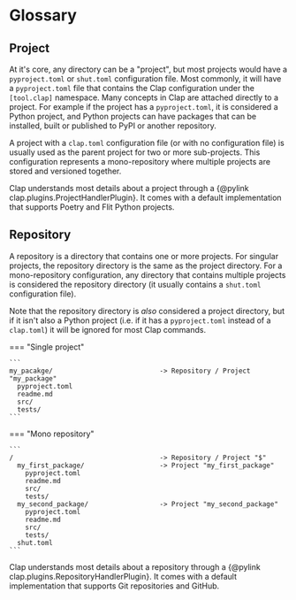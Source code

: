 # Glossary

## Project

At it's core, any directory can be a "project", but most projects would have a `pyproject.toml` or `shut.toml`
configuration file. Most commonly, it will have a `pyproject.toml` file that contains the Clap configuration
under the `[tool.clap]` namespace. Many concepts in Clap are attached directly to a project. For example if
the project has a `pyproject.toml`, it is considered a Python project, and Python projects can have packages
that can be installed, built or published to PyPI or another repository.

A project with a `clap.toml` configuration file (or with no configuration file) is usually used as the parent
project for two or more sub-projects. This configuration represents a mono-repository where multiple projects
are stored and versioned together.

Clap understands most details about a project through a {@pylink clap.plugins.ProjectHandlerPlugin}. It comes
with a default implementation that supports Poetry and Flit Python projects.

## Repository

A repository is a directory that contains one or more projects. For singular projects, the repository directory
is the same as the project directory. For a mono-repository configuration, any directory that contains multiple
projects is considered the repository directory (it usually contains a `shut.toml` configuration file).

Note that the repository directory is _also_ considered a project directory, but if it isn't also a Python
project (i.e. if it has a `pyproject.toml` instead of a `clap.toml`) it will be ignored for most Clap commands.

=== "Single project"

    ```
    my_pacakge/                           -> Repository / Project "my_package"
      pyproject.toml
      readme.md
      src/
      tests/
    ```

=== "Mono repository"

    ```
    /                                     -> Repository / Project "$"
      my_first_package/                   -> Project "my_first_package"
        pyproject.toml
        readme.md
        src/
        tests/
      my_second_package/                  -> Project "my_second_package"
        pyproject.toml
        readme.md
        src/
        tests/
      shut.toml
    ```

Clap understands most details about a repository through a {@pylink clap.plugins.RepositoryHandlerPlugin}. It
comes with a default implementation that supports Git repositories and GitHub.
